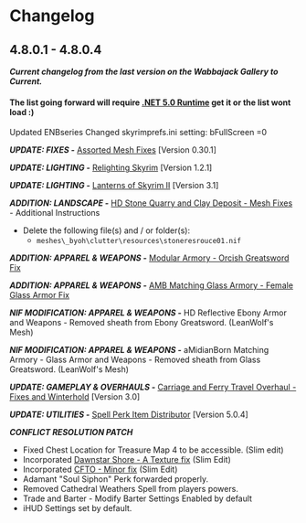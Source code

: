 # Changelog

## 4.8.0.1 - 4.8.0.4
***Current changelog from the last version on the Wabbajack Gallery to Current.***

#### The list going forward will require [.NET 5.0 Runtime](https://dotnet.microsoft.com/download/dotnet/5.0/runtime) get it or the list wont load :)

Updated ENBseries
Changed skyrimprefs.ini setting: bFullScreen =0

***UPDATE: FIXES -*** [Assorted Mesh Fixes](https://www.nexusmods.com/skyrimspecialedition/mods/32117) [Version 0.30.1]

***UPDATE: LIGHTING -*** [Relighting Skyrim](https://www.nexusmods.com/skyrimspecialedition/mods/8586) [Version 1.2.1]

***UPDATE: LIGHTING -*** [Lanterns of Skyrim II](https://www.nexusmods.com/skyrimspecialedition/mods/30817) [Version 3.1]

***ADDITION: LANDSCAPE -*** [HD Stone Quarry and Clay Deposit - Mesh Fixes](https://www.nexusmods.com/skyrimspecialedition/mods/37985) - Additional Instructions

- Delete the following file(s) and / or folder(s):
  - `meshes\_byoh\clutter\resources\stoneresrouce01.nif`

***ADDITION: APPAREL & WEAPONS -*** [Modular Armory - Orcish Greatsword Fix](https://www.nexusmods.com/skyrimspecialedition/mods/49771) 

***ADDITION: APPAREL & WEAPONS -*** [AMB Matching Glass Armory - Female Glass Armor Fix](https://www.nexusmods.com/skyrimspecialedition/mods/26092)

***NIF MODIFICATION: APPAREL & WEAPONS -*** HD Reflective Ebony Armor and Weapons - Removed sheath from Ebony Greatsword. (LeanWolf's Mesh)

***NIF MODIFICATION: APPAREL & WEAPONS -*** aMidianBorn Matching Armory - Glass Armor and Weapons - Removed sheath from Glass Greatsword. (LeanWolf's Mesh)

***UPDATE: GAMEPLAY & OVERHAULS -*** [Carriage and Ferry Travel Overhaul - Fixes and Winterhold](https://www.nexusmods.com/skyrimspecialedition/mods/40651) [Version 3.0]

***UPDATE: UTILITIES -*** [Spell Perk Item Distributor](https://www.nexusmods.com/skyrimspecialedition/mods/36869) [Version 5.0.4]

***CONFLICT RESOLUTION PATCH***

- Fixed Chest Location for Treasure Map 4 to be accessible. (Slim edit)
- Incorporated [Dawnstar Shore - A Texture fix](https://www.nexusmods.com/skyrimspecialedition/mods/56577) (Slim Edit)
- Incorporated [CFTO - Minor fix](https://www.nexusmods.com/skyrimspecialedition/mods/56555) (Slim Edit)
- Adamant "Soul Siphon" Perk forwarded properly.
- Removed Cathedral Weathers Spell from players powers.
- Trade and Barter - Modify Barter Settings Enabled by default
- iHUD Settings set by default.
